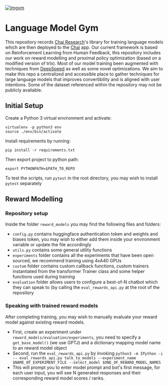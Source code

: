 [![lmgym](https://github.com/chai-nexus/lmgym/actions/workflows/lmgym.yaml/badge.svg)](https://github.com/chai-nexus/lmgym/actions/workflows/lmgym.yaml)

# Language Model Gym
This repository records [Chai Research](https://www.chai-research.com)'s
library for training language models which are then deployed to the
[Chai](https://apps.apple.com/us/app/chai-chat-with-ai-bots/id1544750895) app.
Our current framework is based on Reinforcement Learning from Human Feedback,
this repository includes our work on reward modelling and proximal policy
optimization (based on a modified version of trlx). Most of our model training
been augmented with techniques from [DeepSpeed](https://www.deepspeed.ai) as
well as some novel optimizations. We aim to make this repo a centralized and
accessible place to gather techniques for large language models that improves
convertibility and is aligned with user intentions. Some of the dataset
referenced within the repository may not be publicly avaliable.

## Initial Setup
Create a Python 3 virtual environment and activate:
```
virtualenv -p python3 env
source ./env/bin/activate
```
Install requirements by running:
```
pip install -r requirements.txt
```
Then export project to python path:
```
export PYTHONPATH=$PATH_TO_REPO
```
To test the scripts, run `pytest` in the root directory, you may wish to
install `pytest` separately

## Reward Modelling
### Repository setup
Inside the folder `reward_models` you may find the following files and folders:
- `config.py` contains huggingface authentication token and weights and biases
  token, you may wish to either add them inside your environment variable or
  update the file accordingly
- `utils.py` contains some general utility functions
- `experiments` folder contains all the experiments that have been open
  sourced, we recommend training using 4xA40 GPUs
- `custom` folder contains custom callback functions, custom trainers
  instantiated from the transformer Trainer class and some helper functions
  used during training
- `evaluation` folder allows users to configure a best-of-N chatbot which they
  can speak to (by calling the `eval_rewards_api.py` at the root of the
  repository
### Speaking with trained reward models
After completing training, you may wish to manually evaluate your reward model
against existing reward models.
- First, create an experiment under `reward_models/evaluation/experiments`, you
  need to specify a `get_base_model()` (we use GPTJ) and a dictionary mapping
  model name to an reward model object
- Second, run the `eval_rewards_api.py` by invoking `python3 -m IPython -i --
  eval_rewards_api.py talk_to_models --experiment_name $NAME_OF_EXPERIMENT_FILE
  --select_model $ONE_OF_REWARD_MODEL_NAMES`
- This will prompt you to enter model prompt and bot's first message, for each
  user input, you will see N generated responses and their corresponding reward
  model scores / ranks.

